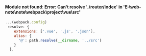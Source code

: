 

#### Module not found: Error: Can't resolve './router/index' in 'E:\web-note\note\webpack\project\vue\src'

``` javascript 
...(webpack.config)
 resolve: {
    extensions: ['.vue', '.js', '.json'],
    alias: {
      '@': path.resolve(__dirname, '../src')
    }
  },


```